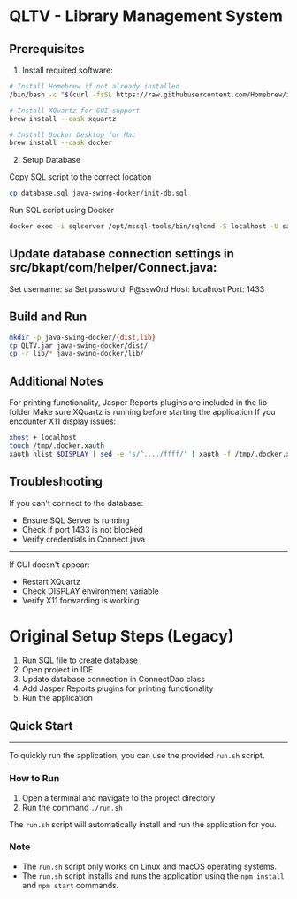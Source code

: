 # QLTV - Library Management System

## Prerequisites

1. Install required software:
```bash
# Install Homebrew if not already installed
/bin/bash -c "$(curl -fsSL https://raw.githubusercontent.com/Homebrew/install/HEAD/install.sh)"

# Install XQuartz for GUI support
brew install --cask xquartz

# Install Docker Desktop for Mac
brew install --cask docker
```
2. Setup Database

Copy SQL script to the correct location
```bash
cp database.sql java-swing-docker/init-db.sql
```

Run SQL script using Docker
```bash
docker exec -i sqlserver /opt/mssql-tools/bin/sqlcmd -S localhost -U sa -P 'P@ssw0rd' -i /init-db.sql
```

## Update database connection settings in src/bkapt/com/helper/Connect.java:
Set username: sa
Set password: P@ssw0rd
Host: localhost
Port: 1433

## Build and Run
```bash
mkdir -p java-swing-docker/{dist,lib}
cp QLTV.jar java-swing-docker/dist/
cp -r lib/* java-swing-docker/lib/
```

## Additional Notes
For printing functionality, Jasper Reports plugins are included in the lib folder
Make sure XQuartz is running before starting the application
If you encounter X11 display issues:
```bash
xhost + localhost
touch /tmp/.docker.xauth
xauth nlist $DISPLAY | sed -e 's/^..../ffff/' | xauth -f /tmp/.docker.xauth nmerge -
```


## Troubleshooting
If you can't connect to the database:

- Ensure SQL Server is running
- Check if port 1433 is not blocked
- Verify credentials in Connect.java
------------
If GUI doesn't appear:

- Restart XQuartz
- Check DISPLAY environment variable
- Verify X11 forwarding is working

# Original Setup Steps (Legacy)
1. Run SQL file to create database
2. Open project in IDE
3. Update database connection in ConnectDao class
4. Add Jasper Reports plugins for printing functionality
5. Run the application

## Quick Start
-------------

To quickly run the application, you can use the provided `run.sh` script.

### How to Run

1. Open a terminal and navigate to the project directory
2. Run the command `./run.sh`

The `run.sh` script will automatically install and run the application for you.

### Note

* The `run.sh` script only works on Linux and macOS operating systems.
* The `run.sh` script installs and runs the application using the `npm install` and `npm start` commands.